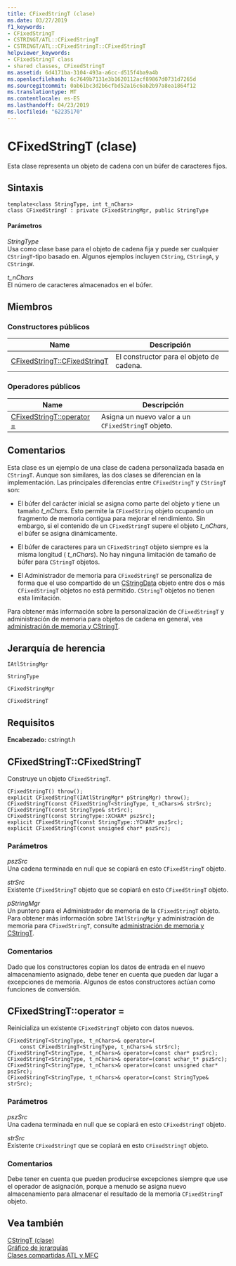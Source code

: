 ```yaml
---
title: CFixedStringT (clase)
ms.date: 03/27/2019
f1_keywords:
- CFixedStringT
- CSTRINGT/ATL::CFixedStringT
- CSTRINGT/ATL::CFixedStringT::CFixedStringT
helpviewer_keywords:
- CFixedStringT class
- shared classes, CFixedStringT
ms.assetid: 6d4171ba-3104-493a-a6cc-d515f4ba9a4b
ms.openlocfilehash: 6c7649b7131e3b1620112acf89867d0731d7265d
ms.sourcegitcommit: 0ab61bc3d2b6cfbd52a16c6ab2b97a8ea1864f12
ms.translationtype: MT
ms.contentlocale: es-ES
ms.lasthandoff: 04/23/2019
ms.locfileid: "62235170"
---
```

# <a name="cfixedstringt-class"></a>CFixedStringT (clase)

Esta clase representa un objeto de cadena con un búfer de caracteres fijos.

## <a name="syntax"></a>Sintaxis

```
template<class StringType, int t_nChars>
class CFixedStringT : private CFixedStringMgr, public StringType
```

#### <a name="parameters"></a>Parámetros

*StringType*<br/>
Usa como clase base para el objeto de cadena fija y puede ser cualquier `CStringT`-tipo basado en. Algunos ejemplos incluyen `CString`, `CStringA`, y `CStringW`.

*t_nChars*<br/>
El número de caracteres almacenados en el búfer.

## <a name="members"></a>Miembros

### <a name="public-constructors"></a>Constructores públicos

|Name|Descripción|
|----------|-----------------|
|[CFixedStringT::CFixedStringT](#cfixedstringt)|El constructor para el objeto de cadena.|

### <a name="public-operators"></a>Operadores públicos

|Name|Descripción|
|----------|-----------------|
|[CFixedStringT::operator =](#operator_eq)|Asigna un nuevo valor a un `CFixedStringT` objeto.|

## <a name="remarks"></a>Comentarios

Esta clase es un ejemplo de una clase de cadena personalizada basada en `CStringT`. Aunque son similares, las dos clases se diferencian en la implementación. Las principales diferencias entre `CFixedStringT` y `CStringT` son:

- El búfer del carácter inicial se asigna como parte del objeto y tiene un tamaño *t_nChars*. Esto permite la `CFixedString` objeto ocupando un fragmento de memoria contigua para mejorar el rendimiento. Sin embargo, si el contenido de un `CFixedStringT` supere el objeto *t_nChars*, el búfer se asigna dinámicamente.

- El búfer de caracteres para un `CFixedStringT` objeto siempre es la misma longitud ( *t_nChars*). No hay ninguna limitación de tamaño de búfer para `CStringT` objetos.

- El Administrador de memoria para `CFixedStringT` se personaliza de forma que el uso compartido de un [CStringData](../../atl-mfc-shared/reference/cstringdata-class.md) objeto entre dos o más `CFixedStringT` objetos no está permitido. `CStringT` objetos no tienen esta limitación.

Para obtener más información sobre la personalización de `CFixedStringT` y administración de memoria para objetos de cadena en general, vea [administración de memoria y CStringT](../../atl-mfc-shared/memory-management-with-cstringt.md).

## <a name="inheritance-hierarchy"></a>Jerarquía de herencia

`IAtlStringMgr`

`StringType`

`CFixedStringMgr`

`CFixedStringT`

## <a name="requirements"></a>Requisitos

**Encabezado:** cstringt.h

##  <a name="cfixedstringt"></a>  CFixedStringT::CFixedStringT

Construye un objeto `CFixedStringT`.

```
CFixedStringT() throw();
explicit CFixedStringT(IAtlStringMgr* pStringMgr) throw();
CFixedStringT(const CFixedStringT<StringType, t_nChars>& strSrc);
CFixedStringT(const StringType& strSrc);
CFixedStringT(const StringType::XCHAR* pszSrc);
explicit CFixedStringT(const StringType::YCHAR* pszSrc);
explicit CFixedStringT(const unsigned char* pszSrc);
```

### <a name="parameters"></a>Parámetros

*pszSrc*<br/>
Una cadena terminada en null que se copiará en esto `CFixedStringT` objeto.

*strSrc*<br/>
Existente `CFixedStringT` objeto que se copiará en esto `CFixedStringT` objeto.

*pStringMgr*<br/>
Un puntero para el Administrador de memoria de la `CFixedStringT` objeto. Para obtener más información sobre `IAtlStringMgr` y administración de memoria para `CFixedStringT`, consulte [administración de memoria y CStringT](../../atl-mfc-shared/memory-management-with-cstringt.md).

### <a name="remarks"></a>Comentarios

Dado que los constructores copian los datos de entrada en el nuevo almacenamiento asignado, debe tener en cuenta que pueden dar lugar a excepciones de memoria. Algunos de estos constructores actúan como funciones de conversión.

##  <a name="operator_eq"></a>  CFixedStringT::operator =

Reinicializa un existente `CFixedStringT` objeto con datos nuevos.

```
CFixedStringT<StringType, t_nChars>& operator=(
    const CFixedStringT<StringType, t_nChars>& strSrc);
CFixedStringT<StringType, t_nChars>& operator=(const char* pszSrc);
CFixedStringT<StringType, t_nChars>& operator=(const wchar_t* pszSrc);
CFixedStringT<StringType, t_nChars>& operator=(const unsigned char* pszSrc);
CFixedStringT<StringType, t_nChars>& operator=(const StringType& strSrc);
```

### <a name="parameters"></a>Parámetros

*pszSrc*<br/>
Una cadena terminada en null que se copiará en esto `CFixedStringT` objeto.

*strSrc*<br/>
Existente `CFixedStringT` que se copiará en esto `CFixedStringT` objeto.

### <a name="remarks"></a>Comentarios

Debe tener en cuenta que pueden producirse excepciones siempre que use el operador de asignación, porque a menudo se asigna nuevo almacenamiento para almacenar el resultado de la memoria `CFixedStringT` objeto.

## <a name="see-also"></a>Vea también

[CStringT (clase)](../../atl-mfc-shared/reference/cstringt-class.md)<br/>
[Gráfico de jerarquías](../../mfc/hierarchy-chart.md)<br/>
[Clases compartidas ATL y MFC](../../atl-mfc-shared/atl-mfc-shared-classes.md)
